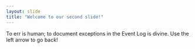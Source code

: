 ```yaml
---
layout: slide
title: "Welcome to our second slide!"
---
```

To err is human; to document exceptions in the Event Log is divine.
Use the left arrow to go back!
